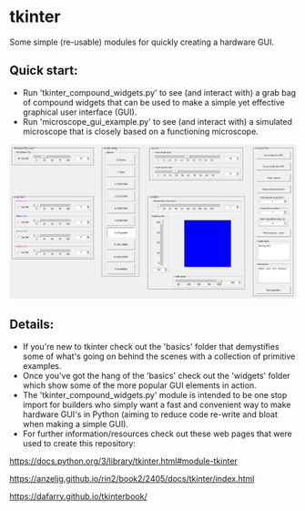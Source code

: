# tkinter
Some simple (re-usable) modules for quickly creating a hardware GUI.
## Quick start:
- Run 'tkinter_compound_widgets.py' to see (and interact with) a grab bag of compound widgets that can be used to make a simple yet effective graphical user interface (GUI).
- Run 'microscope_gui_example.py' to see (and interact with) a simulated microscope that is closely based on a functioning microscope.

![social_preview](https://github.com/amsikking/tkinter/blob/main/social_preview.png)

## Details:
- If you're new to tkinter check out the 'basics' folder that demystifies some of what's going on behind the scenes with a collection of primitive
examples.
- Once you've got the hang of the 'basics' check out the 'widgets' folder which show some of the more popular GUI elements in action.
- The 'tkinter_compound_widgets.py' module is intended to be one stop import for builders who simply want a fast and convenient way to make hardware
 GUI's in Python (aiming to reduce code re-write and bloat when making a simple GUI).
- For further information/resources check out these web pages that were used to create this repository:

https://docs.python.org/3/library/tkinter.html#module-tkinter

https://anzeljg.github.io/rin2/book2/2405/docs/tkinter/index.html

https://dafarry.github.io/tkinterbook/
